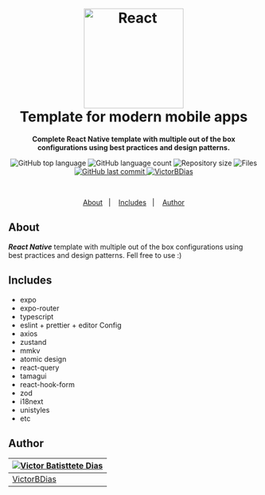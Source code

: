 <h1 align="center">
  <img src="https://github.com/VictorBDias/cinewinx-app/blob/main/src/assets/intro.jpeg" alt="React" width="200">
  <br>
    Template for modern mobile apps
  <br>
</h1>

<p align="center">
  <strong>Complete React Native template with multiple out of the box configurations using best practices and design patterns.</strong>
</p>

<p align="center">
  <img src="https://img.shields.io/github/languages/top/victorbdias/cinewinx-app" alt="GitHub top language" >
  <img src="https://img.shields.io/github/languages/count/victorbdias/cinewinx-app" alt="GitHub language count" >
  <img src="https://img.shields.io/github/languages/code-size/victorbdias/cinewinx-app" alt="Repository size" >
  <img src="https://img.shields.io/github/directory-file-count/victorbdias/cinewinx-app" alt="Files" >
  <a href="https://github.com/VictorBDias/cinewinx-app/commits/main">
    <img src="https://img.shields.io/github/last-commit/victorbdias/cinewinx-app" alt="GitHub last commit" >
    <img src="https://img.shields.io/badge/Created%20by-VictorBDias-blue" alt="VictorBDias" >
  </a>
</p>

<br>

<p align="center">
  <a href="#about">About</a>&nbsp;&nbsp;&nbsp;|&nbsp;&nbsp;&nbsp;
  <a href="#includes">Includes</a>&nbsp;&nbsp;&nbsp;|&nbsp;&nbsp;&nbsp;
  <a href="#author">Author</a>
</p>

## About

**_React Native_** template with multiple out of the box configurations using best practices and design patterns. Fell free to use :)

## Includes

- expo
- expo-router
- typescript
- eslint + prettier + editor Config
- axios
- zustand
- mmkv
- atomic design
- react-query
- tamagui
- react-hook-form
- zod
- i18next
- unistyles
- etc

## **Author**

| [![Victor Batisttete Dias](https://avatars.githubusercontent.com/u/30843291?size=100)](https://github.com/victorbdias) |
| ---------------------------------------------------------------------------------------------------------------------- |
| [VictorBDias](https://github.com/victorbdias)                                                                          |
